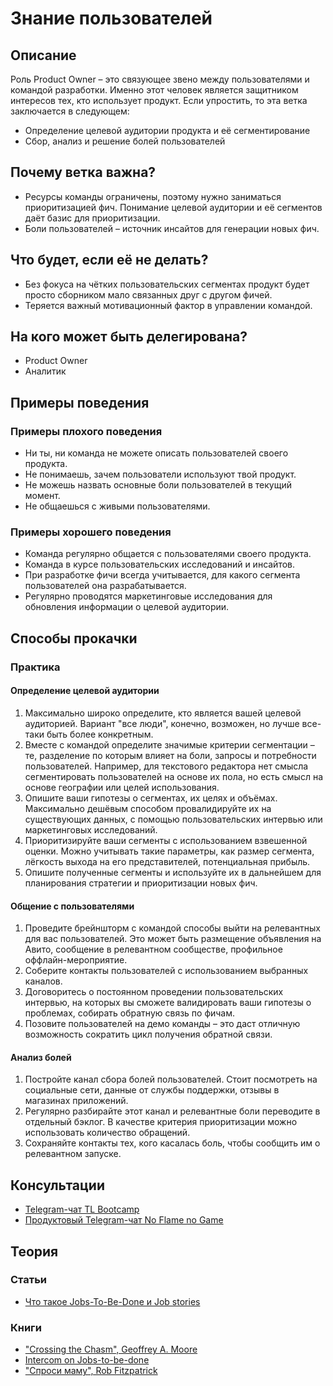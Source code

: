 # Знание пользователей
## Описание
Роль Product Owner – это связующее звено между пользователями и командой разработки. Именно этот человек является защитником интересов тех, кто использует продукт. Если упростить, то эта ветка заключается в следующем:
- Определение целевой аудитории продукта и её сегментирование
- Сбор, анализ и решение болей пользователей

## Почему ветка важна?
- Ресурсы команды ограничены, поэтому нужно заниматься приоритизацией фич. Понимание целевой аудитории и её сегментов даёт базис для приоритизации.
- Боли пользователей – источник инсайтов для генерации новых фич.

## Что будет, если её не делать?
- Без фокуса на чётких пользовательских сегментах продукт будет просто сборником мало связанных друг с другом фичей.
- Теряется важный мотивационный фактор в управлении командой.

## На кого может быть делегирована?
- Product Owner
- Аналитик

## Примеры поведения
### Примеры плохого поведения
- Ни ты, ни команда не можете описать пользователей своего продукта.
- Не понимаешь, зачем пользователи используют твой продукт.
- Не можешь назвать основные боли пользователей в текущий момент.
- Не общаешься с живыми пользователями.

### Примеры хорошего поведения
- Команда регулярно общается с пользователями своего продукта.
- Команда в курсе пользовательских исследований и инсайтов.
- При разработке фичи всегда учитывается, для какого сегмента пользователей она разрабатывается.
- Регулярно проводятся маркетинговые исследования для обновления информации о целевой аудитории.

## Способы прокачки
### Практика
#### Определение целевой аудитории
1. Максимально широко определите, кто является вашей целевой аудиторией. Вариант "все люди", конечно, возможен, но лучше все-таки быть более конкретным.
2. Вместе с командой определите значимые критерии сегментации – те, разделение по которым влияет на боли, запросы и потребности пользователей. Например, для текстового редактора нет смысла сегментировать пользователей на основе их пола, но есть смысл на основе географии или целей использования.
3. Опишите ваши гипотезы о сегментах, их целях и объёмах. Максимально дешёвым способом провалидируйте их на существующих данных, с помощью пользовательских интервью или маркетинговых исследований.
4. Приоритизируйте ваши сегменты с использованием взвешенной оценки. Можно учитывать такие параметры, как размер сегмента, лёгкость выхода на его представителей, потенциальная прибыль.
4. Опишите полученные сегменты и используйте их в дальнейшем для планирования стратегии и приоритизации новых фич.

#### Общение с пользователями
1. Проведите брейншторм с командой способы выйти на релевантных для вас пользователей. Это может быть размещение объявления на Авито, сообщение в релевантном сообществе, профильное оффлайн-мероприятие.
2. Соберите контакты пользователей с использованием выбранных каналов.
3. Договоритесь о постоянном проведении пользовательских интервью, на которых вы сможете валидировать ваши гипотезы о проблемах, собирать обратную связь по фичам.
4. Позовите пользователей на демо команды – это даст отличную возможность сократить цикл получения обратной связи.

#### Анализ болей
1. Постройте канал сбора болей пользователей. Стоит посмотреть на социальные сети, данные от службы поддержки, отзывы в магазинах приложений.
2. Регулярно разбирайте этот канал и релевантные боли переводите в отдельный бэклог. В качестве критерия приоритизации можно использовать количество обращений.
3. Сохраняйте контакты тех, кого касалась боль, чтобы сообщить им о релевантном запуске.

## Консультации
- [Telegram-чат TL Bootcamp](https://tlinks.run/tlbootcamp)
- [Продуктовый Telegram-чат No Flame no Game](https://t.me/joinchat/BrfI2UHjvA2HbQNSW4Irog)

## Теория
### Статьи
- [Что такое Jobs-To-Be-Done и Job stories](https://medium.com/no-flame-no-game/%D1%87%D1%82%D0%BE-%D1%82%D0%B0%D0%BA%D0%BE%D0%B5-jobs-to-be-done-%D0%B8-job-stories-4c57c1dc84cf)

### Книги
- ["Crossing the Chasm", Geoffrey A. Moore](https://www.amazon.com/Crossing-Chasm-Marketing-High-Tech-Mainstream/dp/0060517123)
- [Intercom on Jobs-to-be-done](https://www.intercom.com/books/jobs-to-be-done)
- ["Спроси маму", Rob Fitzpatrick](http://momtestbook.com/ru/)

